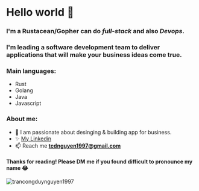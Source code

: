 <h1>Hello world 👋</h1>

### I'm a **Rustacean/Gopher** can do _full-stack_ and also _Devops_.
### I'm leading a software development team to deliver applications that will make your business ideas come true.

### Main languages:
- Rust
- Golang
- Java
- Javascript

### About me:
- 🔭 I am passionate about desinging & building app for business.
- ✨ [My Linkedin](https://www.linkedin.com/in/noahjin/)
- 📫 Reach me **tcdnguyen1997@gmail.com**

<h4>Thanks for reading! Please DM me if you found difficult to pronounce my name 😂</h4>
<p align="left"> <img src="https://komarev.com/ghpvc/?username=trancongduynguyen1997&label=Profile%20views&color=0e75b6&style=flat" alt="trancongduynguyen1997" /> </p>
